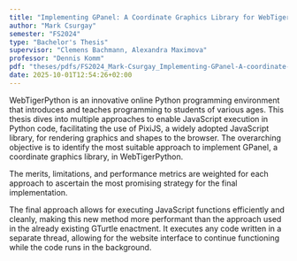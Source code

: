 ```yaml
---
title: "Implementing GPanel: A Coordinate Graphics Library for WebTigerPython"
author: "Mark Csurgay"
semester: "FS2024"
type: "Bachelor's Thesis"
supervisor: "Clemens Bachmann, Alexandra Maximova"
professor: "Dennis Komm"
pdf: "theses/pdfs/FS2024_Mark-Csurgay_Implementing-GPanel-A-coordinate-graphics-library-for-WebTigerPython.pdf"
date: 2025-10-01T12:54:26+02:00
---
```

WebTigerPython is an innovative online Python programming environment that introduces and teaches programming to students of various ages. This thesis dives into multiple approaches to enable JavaScript execution in Python code, facilitating the use of PixiJS, a widely adopted JavaScript library, for rendering graphics and shapes to the browser. The overarching objective is to identify the most suitable approach to implement GPanel, a coordinate graphics library, in WebTigerPython.

The merits, limitations, and performance metrics are weighted for each approach to ascertain the most promising strategy for the final implementation.

The final approach allows for executing JavaScript functions efficiently and cleanly, making this new method more performant than the approach used in the already existing GTurtle enactment. It executes any code written in a separate thread, allowing for the website interface to continue functioning while the code runs in the background.
